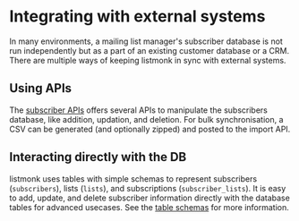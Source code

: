 # Integrating with external systems

In many environments, a mailing list manager's subscriber database is not run independently but as a part of an existing customer database or a CRM. There are multiple ways of keeping listmonk in sync with external systems.

## Using APIs

The [subscriber APIs](../apis/subscribers) offers several APIs to manipulate the subscribers database, like addition, updation, and deletion. For bulk synchronisation, a CSV can be generated (and optionally zipped) and posted to the import API.

## Interacting directly with the DB

listmonk uses tables with simple schemas to represent subscribers (`subscribers`), lists (`lists`), and subscriptions (`subscriber_lists`). It is easy to add, update, and delete subscriber information directly with the database tables for advanced usecases. See the [table schemas](https://github.com/knadh/listmonk/blob/master/schema.sql) for more information.
